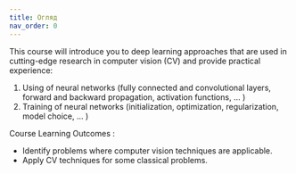 ```yaml
---
title: Огляд
nav_order: 0
---
```



This course will introduce you to deep learning approaches that are used in cutting-edge research in computer vision (CV) and provide practical experience:
 1. Using of neural networks (fully connected and convolutional layers, forward and backward propagation, activation functions, ... )
 1. Training of neural networks (initialization, optimization, regularization, model choice, ... )

 
Course Learning Outcomes
: 
- Identify problems where computer vision techniques are applicable.
- Apply CV techniques for some classical problems.

